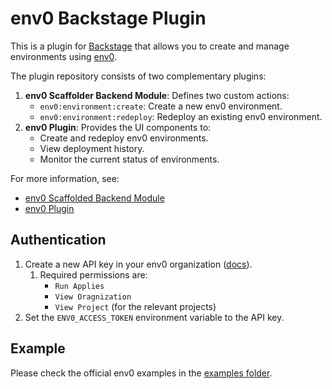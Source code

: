 # env0 Backstage Plugin

This is a plugin for [Backstage](https://backstage.io) that allows you to create and manage environments using [env0](https://env0.com).

The plugin repository consists of two complementary plugins:
1. **env0 Scaffolder Backend Module**: Defines two custom actions:
   - `env0:environment:create`: Create a new env0 environment.
   - `env0:environment:redeploy`: Redeploy an existing env0 environment.
2. **env0 Plugin**: Provides the UI components to:
   - Create and redeploy env0 environments.
   - View deployment history.
   - Monitor the current status of environments.

For more information, see:
- [env0 Scaffolded Backend Module](./plugins/scaffolder-backend-module-env0/README.md)
- [env0 Plugin](./plugins/backstage-plugin-env0/README.md)

## Authentication

1. Create a new API key in your env0 organization ([docs](https://docs.env0.com/docs/api-keys)).
   1. Required permissions are:
      - `Run Applies`
      - `View Oragnization`
      - `View Project` (for the relevant projects)
2. Set the `ENV0_ACCESS_TOKEN` environment variable to the API key.

## Example

Please check the official env0 examples in the [examples folder](./examples).

